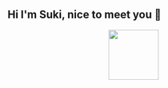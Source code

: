 ## Hi I'm Suki, nice to meet you 👋



<div id="header" align="center">
  <img src="https://media.giphy.com/media/3oEduG3Gpf50zfgRDG/giphy.gif?cid=ecf05e4758dei3yk3nztdg8a89mggd7mwkkjx49477o7s4wd&ep=v1_gifs_search&rid=giphy.gif&ct=g" width="100"/>
</div>
<!--
**SukianCR/SukianCR** is a ✨ _special_ ✨ repository because its `README.md` (this file) appears on your GitHub profile.

Here are some ideas to get you started:

- 🔭 I’m currently working on ...
- 🌱 I’m currently learning ...
- 👯 I’m looking to collaborate on ...
- 🤔 I’m looking for help with ...
- 💬 Ask me about ...
- 📫 How to reach me: ...
- 😄 Pronouns: ...
- ⚡ Fun fact: ...
-->
